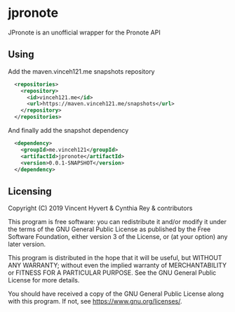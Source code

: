 # jpronote
JPronote is an unofficial wrapper for the Pronote API

## Using

Add the maven.vinceh121.me snapshots repository
```xml
  <repositories>
    <repository>
      <id>vinceh121.me</id>
      <url>https://maven.vinceh121.me/snapshots</url>
    </repository>
  </repositories>
```

And finally add the snapshot dependency
```xml
  <dependency>
    <groupId>me.vinceh121</groupId>
    <artifactId>jpronote</artifactId>
    <version>0.0.1-SNAPSHOT</version>
  </dependency>
```

## Licensing
Copyright (C) 2019 Vincent Hyvert & Cynthia Rey & contributors

This program is free software: you can redistribute it and/or modify
it under the terms of the GNU General Public License as published by
the Free Software Foundation, either version 3 of the License, or
(at your option) any later version.

This program is distributed in the hope that it will be useful,
but WITHOUT ANY WARRANTY; without even the implied warranty of
MERCHANTABILITY or FITNESS FOR A PARTICULAR PURPOSE.  See the
GNU General Public License for more details.

You should have received a copy of the GNU General Public License
along with this program.  If not, see <https://www.gnu.org/licenses/>.
